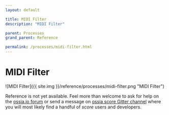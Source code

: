 ```yaml
---
layout: default

title: MIDI Filter
description: "MIDI Filter"

parent: Processes
grand_parent: Reference

permalink: /processes/midi-filter.html
---
```

# MIDI Filter

![MIDI Filter]({{ site.img }}/reference/processes/midi-filter.png "MIDI Filter") 

Reference is not yet available. Feel more than welcome to ask for help on the [ossia.io forum](https://forum.ossia.io) or send a message on [ossia score Gitter channel](https://gitter.im/ossia/score) where you will most likely find a handful of *score* users and developers.